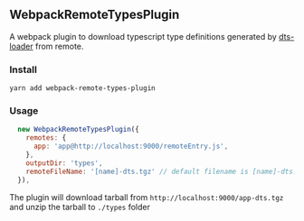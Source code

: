 ## WebpackRemoteTypesPlugin

A webpack plugin to download typescript type definitions generated by [dts-loader](https://github.com/ruanyl/dts-loader)
from remote.

### Install

```
yarn add webpack-remote-types-plugin
```

### Usage

```javascript
  new WebpackRemoteTypesPlugin({
    remotes: {
      app: 'app@http://localhost:9000/remoteEntry.js',
    },
    outputDir: 'types',
    remoteFileName: '[name]-dts.tgz' // default filename is [name]-dts.tgz where [name] is the remote name, for example, `app` with the above setup
  }),
```

The plugin will download tarball from `http://localhost:9000/app-dts.tgz` and unzip the tarball to `./types` folder
